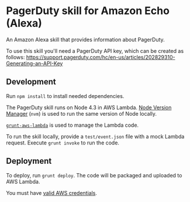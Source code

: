 # PagerDuty skill for Amazon Echo (Alexa)

An Amazon Alexa skill that provides information about PagerDuty.

To use this skill you'll need a PagerDuty API key, which can be created as follows: 
https://support.pagerduty.com/hc/en-us/articles/202829310-Generating-an-API-Key

## Development

Run `npm install` to install needed dependencies.

The PagerDuty skill runs on Node 4.3 in AWS Lambda. [Node Version Manager](https://github.com/creationix/nvm) (`nvm`) is used to run the same version of Node locally.

[`grunt-aws-lambda`](https://github.com/Tim-B/grunt-aws-lambda) is used to manage the Lambda code.

To run the skill locally, provide a `test/event.json` file with a mock Lambda request. Execute `grunt invoke` to run the code.

## Deployment

To deploy, run `grunt deploy`. The code will be packaged and uploaded to AWS Lambda.

You must have [valid AWS credentials](https://github.com/Tim-B/grunt-aws-lambda#aws-credentials).
